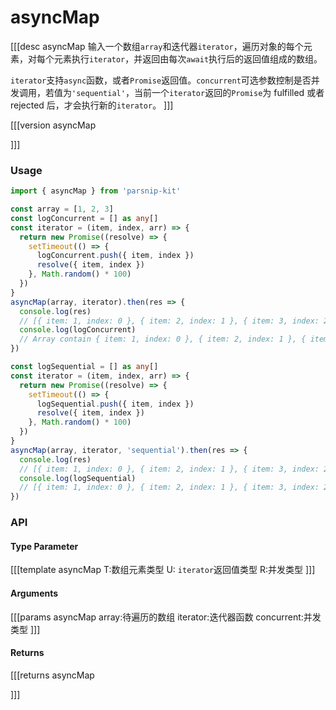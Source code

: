 # asyncMap

[[[desc asyncMap
输入一个数组`array`和迭代器`iterator`，遍历对象的每个元素，对每个元素执行`iterator`，并返回由每次`await`执行后的返回值组成的数组。

`iterator`支持`async`函数，或者`Promise`返回值。`concurrent`可选参数控制是否并发调用，若值为`'sequential'`，当前一个`iterator`返回的`Promise`为 fulfilled 或者 rejected 后，才会执行新的`iterator`。
]]]

[[[version asyncMap
  
]]]


### Usage

```ts
import { asyncMap } from 'parsnip-kit'

const array = [1, 2, 3]
const logConcurrent = [] as any[]
const iterator = (item, index, arr) => {
  return new Promise((resolve) => {
    setTimeout(() => {
      logConcurrent.push({ item, index })
      resolve({ item, index })
    }, Math.random() * 100)
  })
}
asyncMap(array, iterator).then(res => {
  console.log(res)
  // [{ item: 1, index: 0 }, { item: 2, index: 1 }, { item: 3, index: 2 }]
  console.log(logConcurrent)
  // Array contain { item: 1, index: 0 }, { item: 2, index: 1 }, { item: 3, index: 2 } with random order.
})

const logSequential = [] as any[]
const iterator = (item, index, arr) => {
  return new Promise((resolve) => {
    setTimeout(() => {
      logSequential.push({ item, index })
      resolve({ item, index })
    }, Math.random() * 100)
  })
}
asyncMap(array, iterator, 'sequential').then(res => {
  console.log(res)
  // [{ item: 1, index: 0 }, { item: 2, index: 1 }, { item: 3, index: 2 }]
  console.log(logSequential)
  // [{ item: 1, index: 0 }, { item: 2, index: 1 }, { item: 3, index: 2 }]
})
```


### API

#### Type Parameter

[[[template asyncMap
T:数组元素类型
U: `iterator`返回值类型
R:并发类型
]]]

#### Arguments

[[[params asyncMap
array:待遍历的数组
iterator:迭代器函数
concurrent:并发类型
]]]

#### Returns

[[[returns asyncMap

]]]
